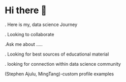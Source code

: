 # Hi there 🎯


. Here is my, data science Journey   

. Looking to collaborate 

.Ask me about .....

. Looking for best sources of educational material


. looking for connection within data science community 

(Stephen Ajulu, MingTang)-custom profile examples 
